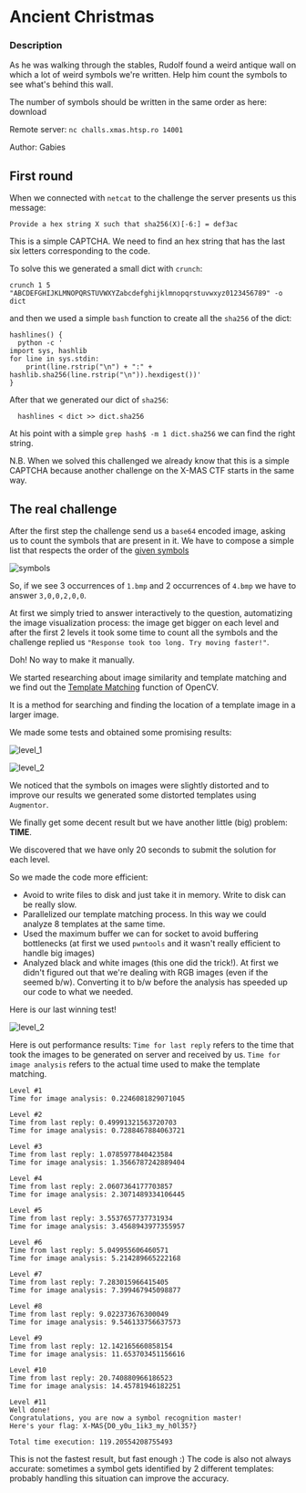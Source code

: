 # Ancient Christmas

### Description

As he was walking through the stables, Rudolf found a weird antique wall on
which a lot of weird symbols we're written. Help him count the symbols to see
what's behind this wall.

The number of symbols should be written in the same order as here:
download

Remote server: `nc challs.xmas.htsp.ro 14001`

Author: Gabies


## First round

When we connected with `netcat` to the challenge the server presents us this
message:

`Provide a hex string X such that sha256(X)[-6:] = def3ac`

This is a simple CAPTCHA. We need to find an hex string that has the last six
letters corresponding to the code.

To solve this we generated a small dict with `crunch`:

    crunch 1 5 "ABCDEFGHIJKLMNOPQRSTUVWXYZabcdefghijklmnopqrstuvwxyz0123456789" -o dict

and then we used a simple `bash` function to create all the `sha256` of the dict:

```
hashlines() {                                                                                              
  python -c '
import sys, hashlib
for line in sys.stdin:
    print(line.rstrip("\n") + ":" + hashlib.sha256(line.rstrip("\n")).hexdigest())'
}
```

After that we generated our dict of `sha256`:

      hashlines < dict >> dict.sha256

At his point with a simple `grep hash$ -m 1 dict.sha256` we can find the right
string.

N.B. When we solved this challenged we already know that this is a simple
CAPTCHA because another challenge on the X-MAS CTF starts in the same way.

## The real challenge

After the first step the challenge send us a `base64` encoded image, asking us
to count the symbols that are present in it. We have to compose a simple list
that respects the order of the [given symbols](https://drive.google.com/drive/u/1/folders/1MTTRQ0PN1W1r8-MV_1zl5kf6F4uuHCJc?usp=sharing)

![symbols](./img/symbols.png)

So, if we see 3 occurrences of `1.bmp` and 2 occurrences of `4.bmp` we have to
answer `3,0,0,2,0,0`.

At first we simply tried to answer interactively to the question, automatizing
the image visualization process: the image get bigger on each level and after
the first 2 levels it took some time to count all the symbols and the
challenge replied us `"Response took too long. Try moving faster!"`.

Doh! No way to make it manually.

We started researching about image similarity and template matching and we find
out the [Template Matching]([https://docs.opencv.org/master/d4/dc6/tutorial_py_template_matching.html)
function of OpenCV.

It is a method for searching and finding the location of a template image in a
larger image.

We made some tests and obtained some promising results:

![level_1](./img/level1.jpg)

![level_2](./img/level2.jpg)

We noticed that the symbols on images were slightly distorted and to improve our
results we generated some distorted templates using `Augmentor`.

We finally get some decent result but we have another little (big) problem:
__TIME__.

We discovered that we have only 20 seconds to submit the solution for each
level.

So we made the code more efficient:

- Avoid to write files to disk and just take it in memory. Write to disk can be really slow.
- Parallelized our template matching process. In this way we could analyze 8
templates at the same time.
- Used the maximum buffer we can for socket to avoid buffering bottlenecks (at
first we used `pwntools` and it wasn't really efficient to handle big images)
- Analyzed black and white images (this one did the trick!). At first we didn't
figured out that we're dealing with RGB images (even if the seemed b/w).
Converting it to b/w before the analysis has speeded up our code to what we needed.

Here is our last winning test!

![level_2](./img/flag.png)

Here is out performance results:
`Time for last reply` refers to the time that took the images to be generated
on server and received by us.
`Time for image analysis` refers to the actual time used to make the template
matching.

```
Level #1
Time for image analysis: 0.2246081829071045

Level #2
Time from last reply: 0.49991321563720703
Time for image analysis: 0.7288467884063721

Level #3
Time from last reply: 1.0785977840423584
Time for image analysis: 1.3566787242889404

Level #4
Time from last reply: 2.0607364177703857
Time for image analysis: 2.3071489334106445

Level #5
Time from last reply: 3.5537657737731934
Time for image analysis: 3.4568943977355957

Level #6
Time from last reply: 5.049955606460571
Time for image analysis: 5.214289665222168

Level #7
Time from last reply: 7.283015966415405
Time for image analysis: 7.399467945098877

Level #8
Time from last reply: 9.022373676300049
Time for image analysis: 9.546133756637573

Level #9
Time from last reply: 12.142165660858154
Time for image analysis: 11.653703451156616

Level #10
Time from last reply: 20.740880966186523
Time for image analysis: 14.45781946182251

Level #11
Well done!
Congratulations, you are now a symbol recognition master!
Here's your flag: X-MAS{D0_y0u_1ik3_my_h0l35?}

Total time execution: 119.20554208755493
```

This is not the fastest result, but fast enough :)
The code is also not always accurate: sometimes a symbol gets identified by 2
different templates: probably handling this situation can improve the accuracy.
